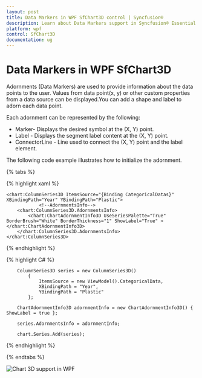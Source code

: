```yaml
---
layout: post
title: Data Markers in WPF SfChart3D control | Syncfusion®
description: Learn about Data Markers support in Syncfusion® Essential Studio WPF SfChart3D control, its elements and more.
platform: wpf
control: SfChart3D
documentation: ug
---
```


# Data Markers in WPF SfChart3D

Adornments (Data Markers) are used to provide information about the data points to the user. Values from data point(x, y) or other custom properties from a data source can be displayed.You can add a shape and label to adorn each data point.

Each adornment can be represented by the following:

* Marker- Displays the desired symbol at the (X, Y) point.
* Label - Displays the segment label content at the (X, Y) point.
* ConnectorLine - Line used to connect the (X, Y) point and the label element.

    
The following code example illustrates how to initialize the adornment.

{% tabs %}

{% highlight xaml %}

    <chart:ColumnSeries3D ItemsSource="{Binding CategoricalDatas}" XBindingPath="Year" YBindingPath="Plastic">
                <!--AdornmentsInfo-->
        <chart:ColumnSeries3D.AdornmentsInfo>
            <chart:ChartAdornmentInfo3D UseSeriesPalette="True" BorderBrush="White" BorderThickness="1" ShowLabel="True" ></chart:ChartAdornmentInfo3D>
        </chart:ColumnSeries3D.AdornmentsInfo>
    </chart:ColumnSeries3D>

{% endhighlight %}

{% highlight C# %}

        ColumnSeries3D series = new ColumnSeries3D()
            {
                ItemsSource = new ViewModel().CategoricalData,
                XBindingPath = "Year",
                YBindingPath = "Plastic"                
            };

        ChartAdornmentInfo3D adornmentInfo = new ChartAdornmentInfo3D() { ShowLabel = true };

        series.AdornmentsInfo = adornmentInfo;

        chart.Series.Add(series);

{% endhighlight %}

{% endtabs %}

![Chart 3D support in WPF](Adornments-Images/Chart-3D-Adornment.png)

